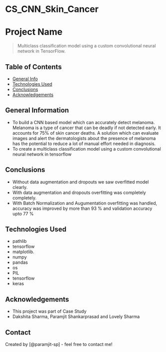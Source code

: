# CS_CNN_Skin_Cancer
# Project Name
> Multiclass classification model using a custom convolutional neural network in TensorFlow. 


## Table of Contents
* [General Info](#general-information)
* [Technologies Used](#technologies-used)
* [Conclusions](#conclusions)
* [Acknowledgements](#acknowledgements)

<!-- You can include any other section that is pertinent to your problem -->

## General Information
- To build a CNN based model which can accurately detect melanoma. Melanoma is a type of cancer that can be deadly if not detected early. It accounts for 75% of skin cancer deaths. A solution which can evaluate images and alert the dermatologists about the presence of melanoma has the potential to reduce a lot of manual effort needed in diagnosis.
- To create a multiclass classification model using a custom convolutional neural network in tensorflow


<!-- You don't have to answer all the questions - just the ones relevant to your project. -->

## Conclusions
- Without data augmentation and dropouts we saw overfitted model clearly.
- With data augmentation and dropouts overfitting was completely completely.
- With Batch Normalization and Augumentation overfitting was handled, accuracy was improved by more   than 93 %  and validation accuracy upto 77 %


<!-- You don't have to answer all the questions - just the ones relevant to your project. -->


## Technologies Used
-  pathlib
-  tensorflow 
-  matplotlib.
-  numpy
-  pandas
-  os
-  PIL
-  tensorflow
-  keras
<!-- As the libraries versions keep on changing, it is recommended to mention the version of library used in this project -->

## Acknowledgements

- This project was part of Case Study
-  Dakshita Sharma, Paramjit Shankarprasad and Lovely Sharma

## Contact
Created by [@paramjit-sp] - feel free to contact me!


<!-- Optional -->
<!-- ## License -->
<!-- This project is open source and available under the [... License](). -->

<!-- You don't have to include all sections - just the one's relevant to your project -->
